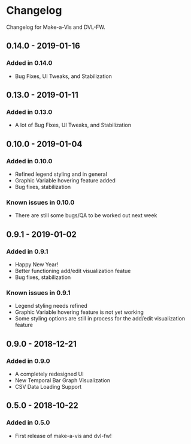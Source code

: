 # Changelog

Changelog for Make-a-Vis and DVL-FW.

## 0.14.0 - 2019-01-16

### Added in 0.14.0

- Bug Fixes, UI Tweaks, and Stabilization

## 0.13.0 - 2019-01-11

### Added in 0.13.0

- A lot of Bug Fixes, UI Tweaks, and Stabilization

## 0.10.0 - 2019-01-04

### Added in 0.10.0

- Refined legend styling and in general
- Graphic Variable hovering feature added
- Bug fixes, stabilization

### Known issues in 0.10.0

- There are still some bugs/QA to be worked out next week

## 0.9.1 - 2019-01-02

### Added in 0.9.1

- Happy New Year!
- Better functioning add/edit visualization featue
- Bug fixes, stabilization

### Known issues in 0.9.1

- Legend styling needs refined
- Graphic Variable hovering feature is not yet working
- Some styling options are still in process for the add/edit visualization feature

## 0.9.0 - 2018-12-21

### Added in 0.9.0

- A completely redesigned UI
- New Temporal Bar Graph Visualization
- CSV Data Loading Support

## 0.5.0 - 2018-10-22

### Added in 0.5.0

- First release of make-a-vis and dvl-fw!
